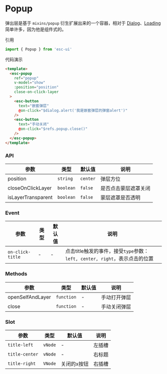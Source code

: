 # Popup

弹出层是基于 `mixins/popup` 衍生扩展出来的一个容器，相对于 [Dialog](#/dialog)、[Loading](#/loading) 简单许多，因为他是组件式的。

引用

```js
import { Popup } from 'esc-ui'
```

代码演示

```html
<template>
  <esc-popup
    ref="popup"
    v-model="show"
    :position="position"
    close-on-click-layer
  >
    <esc-button
      text="嵌套弹层"
      @on-click="$dialog.alert('我是嵌套弹层的弹窗alert')"
    />
    <esc-button
      text="手动关闭"
      @on-click="$refs.popup.close()"
    />
  </esc-popup>
</template>
```

### API

参数|类型|默认值|说明
----|----|-----|----
position|`string`|`center`| 弹层方位
closeOnClickLayer|`boolean`|`false`| 是否点击蒙层遮罩关闭
isLayerTransparent|`boolean`|`false`|蒙层遮罩是否透明

### Event
参数|类型|默认值|说明
----|----|-----|----
`on-click-title`|-|-|点击title触发的事件，接受`type`参数：`left, center, right`，表示点击的位置

### Methods
参数|类型|默认值|说明
----|----|-----|----
openSelfAndLayer|`function`|-|手动打开弹层
close|`function`|-|手动关闭弹层

### Slot

参数|类型|默认值|说明
----|----|-----|----
`title-left`|`vNode`|-|左插槽
`title-center`|`vNode`|-|右标题
`title-right`|`VNode`|关闭的x按钮|右插槽
